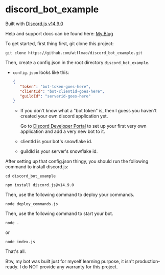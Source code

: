 # discord_bot_example

Built with [Discord.js v14.9.0](https://discord.js.org/#/docs/discord.js/main/general/welcome)

Help and support docs can be found here: [My Blog](https://www.cnblogs.com/hhzm/)

To get started, first thing first, git clone this project:
```shell
git clone https://github.com/wtflmao/discord_bot_example.git
```

Then, create a config.json in the root directory `discord_bot_example`.

- `config.json` looks like this:
    ```json
    {  
       "token": "bot-token-goes-here",  
       "clientId": "bot-clientid-goes-here",  
       "guildId": "serverid-goes-here"  
    }
    ```
  - If you don't know what a "bot token" is, then I guess you haven't created your own discord application yet.

      Go to [Discord Developer Portal](https://discord.com/developers/applications) to set up your first very own application and add a very new bot to it.
  - clientId is your bot's snowflake id.
  - guildId is your server's snowflake id.

After setting up that config.json thingy, you should run the following command to install discord.js:
```shell
cd discord_bot_example
```

```shell
npm install discord.js@v14.9.0
```

Then, use the following command to deploy your commands.
```shell
node deploy_commands.js
```

Then, use the following command to start your bot.
```shell
node .
```
or
```shell
node index.js
```
   
That's all. 

Btw, my bot was built just for myself learning purpose, it isn't production-ready.
I do NOT provide any warranty for this project.